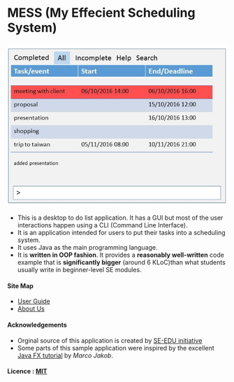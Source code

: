 
# MESS (My Effecient Scheduling System)

<img src="docs/images/mockup3.jpg" width="600"><br>

* This is a desktop to do list application. It has a GUI but most of the user interactions happen using
  a CLI (Command Line Interface).
* It is an application intended for users to put their tasks into a scheduling system.
* It uses Java as the main programming language. 
* It is **written in OOP fashion**. It provides a **reasonably well-written** code example that is
  **significantly bigger** (around 6 KLoC)than what students usually write in beginner-level SE modules.

 
#### Site Map
* [User Guide](docs/UserGuide.md)
* [About Us](docs/AboutUs.md)



#### Acknowledgements
* Orginal source of this application is created by [SE-EDU initiative](http://github.com/se-edu/)
* Some parts of this sample application were inspired by the excellent
  [Java FX tutorial](http://code.makery.ch/library/javafx-8-tutorial/) by *Marco Jakob*.



#### Licence : [MIT](LICENSE)


